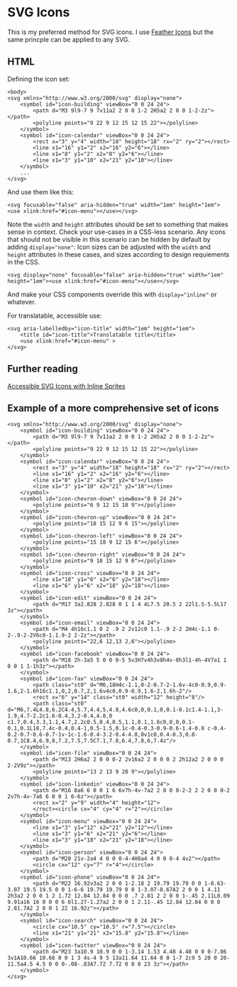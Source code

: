 SVG Icons
=========

This is my preferred method for SVG icons. I use [Feather Icons](https://feathericons.com) but the same princple can be applied to any SVG.

HTML
----
Defining the icon set:

```
<body>
<svg xmlns="http://www.w3.org/2000/svg" display="none">
    <symbol id="icon-building" viewBox="0 0 24 24">
        <path d="M3 9l9-7 9 7v11a2 2 0 0 1-2 2H5a2 2 0 0 1-2-2z"></path>
        <polyline points="9 22 9 12 15 12 15 22"></polyline>
    </symbol>
    <symbol id="icon-calendar" viewBox="0 0 24 24">
        <rect x="3" y="4" width="18" height="18" rx="2" ry="2"></rect>
        <line x1="16" y1="2" x2="16" y2="6"></line>
        <line x1="8" y1="2" x2="8" y2="6"></line>
        <line x1="3" y1="10" x2="21" y2="10"></line>
    </symbol>
    ...
</svg>

```
And use them like this:

```
<svg focusable="false" aria-hidden="true" width="1em" height="1em"><use xlink:href="#icon-menu"></use></svg>
```

Note the `width` and `height` attributes should be set to something that makes sense in context.
Check your use-cases in a CSS-less scenario. Any icons that should not be visible in this scenario can be hidden by default by adding `display="none"`:
Icon sizes can be adjusted with the `width` and `height` attributes in these cases, and sizes according to design requiements in the CSS.

```
<svg display="none" focusable="false" aria-hidden="true" width="1em" height="1em"><use xlink:href="#icon-menu"></use></svg>
```

And make your CSS components override this with `display="inline"` or whatever.

For translatable, accessible use:

```
<svg aria-labelledby="icon-title" width="1em" height="1em">
    <title id="icon-title">Translatable title</title>
    <use xlink:href="#icon-menu" >
</svg>
```



Further reading
---------------

[Accessible SVG Icons with Inline Sprites](https://www.24a11y.com/2018/accessible-svg-icons-with-inline-sprites)


Example of a more comprehensive set of icons
--------------------------------------------

```
<svg xmlns="http://www.w3.org/2000/svg" display="none">
    <symbol id="icon-building" viewBox="0 0 24 24">
        <path d="M3 9l9-7 9 7v11a2 2 0 0 1-2 2H5a2 2 0 0 1-2-2z"></path>
        <polyline points="9 22 9 12 15 12 15 22"></polyline>
    </symbol>
    <symbol id="icon-calendar" viewBox="0 0 24 24">
        <rect x="3" y="4" width="18" height="18" rx="2" ry="2"></rect>
        <line x1="16" y1="2" x2="16" y2="6"></line>
        <line x1="8" y1="2" x2="8" y2="6"></line>
        <line x1="3" y1="10" x2="21" y2="10"></line>
    </symbol>
    <symbol id="icon-chevron-down" viewBox="0 0 24 24">
        <polyline points="6 9 12 15 18 9"></polyline>
    </symbol>
    <symbol id="icon-chevron-up" viewBox="0 0 24 24">
        <polyline points="18 15 12 9 6 15"></polyline>
    </symbol>
    <symbol id="icon-chevron-left" viewBox="0 0 24 24">
        <polyline points="15 18 9 12 15 6"></polyline>
    </symbol>
    <symbol id="icon-chevron-right" viewBox="0 0 24 24">
        <polyline points="9 18 15 12 9 6"></polyline>
    </symbol>
    <symbol id="icon-cross" viewBox="0 0 24 24">
        <line x1="18" y1="6" x2="6" y2="18"></line>
        <line x1="6" y1="6" x2="18" y2="18"></line>
    </symbol>
    <symbol id="icon-edit" viewBox="0 0 24 24">
        <path d="M17 3a2.828 2.828 0 1 1 4 4L7.5 20.5 2 22l1.5-5.5L17 3z"></path>
    </symbol>
    <symbol id="icon-email" viewBox="0 0 24 24">
        <path d="M4 4h16c1.1 0 2 .9 2 2v12c0 1.1-.9 2-2 2H4c-1.1 0-2-.9-2-2V6c0-1.1.9-2 2-2z"></path>
        <polyline points="22,6 12,13 2,6"></polyline>
    </symbol>
    <symbol id="icon-facebook" viewBox="0 0 24 24">
        <path d="M18 2h-3a5 5 0 0 0-5 5v3H7v4h3v8h4v-8h3l1-4h-4V7a1 1 0 0 1 1-1h3z"></path>
    </symbol>
    <symbol id="icon-fax" viewBox="0 0 24 24">
        <path class="st0" d="M6,18H4c-1.1,0-2-0.7-2-1.6v-4c0-0.9,0.9-1.6,2-1.6h16c1.1,0,2,0.7,2,1.6v4c0,0.9-0.9,1.6-2,1.6h-2"/>
        <rect x="6" y="14" class="st0" width="12" height="8"/>
        <path class="st0" d="M6,7.4L4.8,6.2C4.4,5.7,4.4,5,4.8,4.6c0,0,0.1,0,0.1-0.1c1.4-1.1,3-1.9,4.7-2.2c1.6-0.4,3.2-0.4,4.8,0 c1.7,0.4,3.3,1.1,4.7,2.2c0.5,0.4,0.5,1.1,0.1,1.6c0,0,0,0.1-0.1,0.1L18,7.4c-0.4,0.4-1,0.5-1.5,0.1c-0.4-0.3-0.9-0.6-1.4-0.8 c-0.4-0.2-0.7-0.6-0.7-1v-1c-1.6-0.4-3.2-0.4-4.8,0v1c0,0.4-0.3,0.8-0.7,1C8.4,6.9,8,7.2,7.5,7.5C7.1,7.8,6.4,7.8,6,7.4z"/>
    </symbol>
    <symbol id="icon-file" viewBox="0 0 24 24">
        <path d="M13 2H6a2 2 0 0 0-2 2v16a2 2 0 0 0 2 2h12a2 2 0 0 0 2-2V9z"></path>
        <polyline points="13 2 13 9 20 9"></polyline>
    </symbol>
    <symbol id="icon-linkedin" viewBox="0 0 24 24">
        <path d="M16 8a6 6 0 0 1 6 6v7h-4v-7a2 2 0 0 0-2-2 2 2 0 0 0-2 2v7h-4v-7a6 6 0 0 1 6-6z"></path>
        <rect x="2" y="9" width="4" height="12">
        </rect><circle cx="4" cy="4" r="2"></circle>
    </symbol>
    <symbol id="icon-menu" viewBox="0 0 24 24">
        <line x1="3" y1="12" x2="21" y2="12"></line>
        <line x1="3" y1="6" x2="21" y2="6"></line>
        <line x1="3" y1="18" x2="21" y2="18"></line>
    </symbol>
    <symbol id="icon-person" viewBox="0 0 24 24">
        <path d="M20 21v-2a4 4 0 0 0-4-4H8a4 4 0 0 0-4 4v2"></path>
        <circle cx="12" cy="7" r="4"></circle>
    </symbol>
    <symbol id="icon-phone" viewBox="0 0 24 24">
        <path d="M22 16.92v3a2 2 0 0 1-2.18 2 19.79 19.79 0 0 1-8.63-3.07 19.5 19.5 0 0 1-6-6 19.79 19.79 0 0 1-3.07-8.67A2 2 0 0 1 4.11 2h3a2 2 0 0 1 2 1.72 12.84 12.84 0 0 0 .7 2.81 2 2 0 0 1-.45 2.11L8.09 9.91a16 16 0 0 0 6 6l1.27-1.27a2 2 0 0 1 2.11-.45 12.84 12.84 0 0 0 2.81.7A2 2 0 0 1 22 16.92z"></path>
    </symbol>
    <symbol id="icon-search" viewBox="0 0 24 24">
        <circle cx="10.5" cy="10.5" r="7.5"></circle>
        <line x1="21" y1="21" x2="15.8" y2="15.8"></line>
    </symbol>
    <symbol id="icon-twitter" viewBox="0 0 24 24">
        <path d="M23 3a10.9 10.9 0 0 1-3.14 1.53 4.48 4.48 0 0 0-7.86 3v1A10.66 10.66 0 0 1 3 4s-4 9 5 13a11.64 11.64 0 0 1-7 2c9 5 20 0 20-11.5a4.5 4.5 0 0 0-.08-.83A7.72 7.72 0 0 0 23 3z"></path>
    </symbol>
</svg>

 ```
